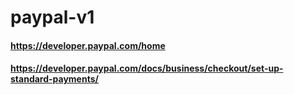 # paypal-v1
#### https://developer.paypal.com/home
#### https://developer.paypal.com/docs/business/checkout/set-up-standard-payments/
